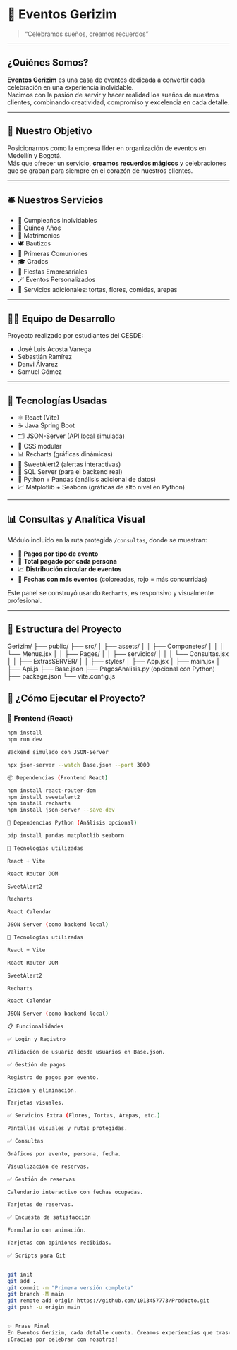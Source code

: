 # 🎉 Eventos Gerizim

> “Celebramos sueños, creamos recuerdos”

---

## ¿Quiénes Somos?

**Eventos Gerizim** es una casa de eventos dedicada a convertir cada celebración en una experiencia inolvidable.  
Nacimos con la pasión de servir y hacer realidad los sueños de nuestros clientes, combinando creatividad, compromiso y excelencia en cada detalle.

---

## 🎯 Nuestro Objetivo

Posicionarnos como la empresa líder en organización de eventos en Medellín y Bogotá.  
Más que ofrecer un servicio, **creamos recuerdos mágicos** y celebraciones que se graban para siempre en el corazón de nuestros clientes.

---

## 🛎️ Nuestros Servicios

- 🎂 Cumpleaños Inolvidables
- 👑 Quince Años
- 💍 Matrimonios
- 🕊️ Bautizos
- 📖 Primeras Comuniones
- 🎓 Grados
- 🏢 Fiestas Empresariales
- 🪄 Eventos Personalizados
- 🧁 Servicios adicionales: tortas, flores, comidas, arepas

---

## 👨‍💻 Equipo de Desarrollo

Proyecto realizado por estudiantes del CESDE:

- José Luis Acosta Vanega
- Sebastián Ramírez
- Danvi Álvarez
- Samuel Gómez

---

## 🧠 Tecnologías Usadas

- ⚛️ React (Vite)
- ☕ Java Spring Boot
- 🗂️ JSON-Server (API local simulada)
- 🎨 CSS modular
- 📊 Recharts (gráficas dinámicas)
- 🧪 SweetAlert2 (alertas interactivas)
- 🐘 SQL Server (para el backend real)
- 🐍 Python + Pandas (análisis adicional de datos)
- 📈 Matplotlib + Seaborn (gráficas de alto nivel en Python)

---

## 📊 Consultas y Analítica Visual

Módulo incluido en la ruta protegida `/consultas`, donde se muestran:

- 📌 **Pagos por tipo de evento**
- 👥 **Total pagado por cada persona**
- 📈 **Distribución circular de eventos**
- 📅 **Fechas con más eventos** (coloreadas, rojo = más concurridas)

Este panel se construyó usando `Recharts`, es responsivo y visualmente profesional.

---

## 📂 Estructura del Proyecto

Gerizim/
├── public/
├── src/
│ ├── assets/
│ │ ├── Componetes/
│ │ │ └── Menus.jsx
│ │ ├── Pages/
│ │ ├── servicios/
│ │ │ └── Consultas.jsx
│ │ ├── ExtrasSERVER/
│ │ ├── styles/
│ ├── App.jsx
│ ├── main.jsx
│ ├── Api.js
├── Base.json
├── PagosAnalisis.py (opcional con Python)
├── package.json
└── vite.config.js

## 🚀 ¿Cómo Ejecutar el Proyecto?

### 🔹 Frontend (React)

```bash
npm install
npm run dev

Backend simulado con JSON-Server

npx json-server --watch Base.json --port 3000

📦 Dependencias (Frontend React)

npm install react-router-dom
npm install sweetalert2
npm install recharts
npm install json-server --save-dev

🐍 Dependencias Python (Análisis opcional)

pip install pandas matplotlib seaborn

🧩 Tecnologías utilizadas

React + Vite

React Router DOM

SweetAlert2

Recharts

React Calendar

JSON Server (como backend local)

🧩 Tecnologías utilizadas

React + Vite

React Router DOM

SweetAlert2

Recharts

React Calendar

JSON Server (como backend local)

📋 Funcionalidades

✅ Login y Registro

Validación de usuario desde usuarios en Base.json.

✅ Gestión de pagos

Registro de pagos por evento.

Edición y eliminación.

Tarjetas visuales.

✅ Servicios Extra (Flores, Tortas, Arepas, etc.)

Pantallas visuales y rutas protegidas.

✅ Consultas

Gráficos por evento, persona, fecha.

Visualización de reservas.

✅ Gestión de reservas

Calendario interactivo con fechas ocupadas.

Tarjetas de reservas.

✅ Encuesta de satisfacción

Formulario con animación.

Tarjetas con opiniones recibidas.

✅ Scripts para Git


git init
git add .
git commit -m "Primera versión completa"
git branch -M main
git remote add origin https://github.com/1013457773/Producto.git
git push -u origin main


✨ Frase Final
En Eventos Gerizim, cada detalle cuenta. Creamos experiencias que trascienden, recuerdos que perduran, y eventos que se sienten como magia.
¡Gracias por celebrar con nosotros!
```
